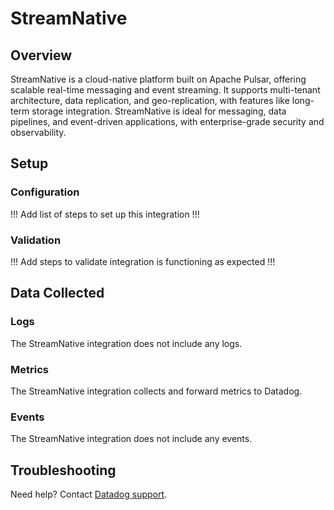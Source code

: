 # StreamNative

## Overview

StreamNative is a cloud-native platform built on Apache Pulsar, offering scalable real-time messaging and event streaming. It supports multi-tenant architecture, data replication, and geo-replication, with features like long-term storage integration. StreamNative is ideal for messaging, data pipelines, and event-driven applications, with enterprise-grade security and observability.

## Setup

### Configuration

!!! Add list of steps to set up this integration !!!

### Validation

!!! Add steps to validate integration is functioning as expected !!!

## Data Collected

### Logs 

The StreamNative integration does not include any logs.

### Metrics

The StreamNative integration collects and forward metrics to Datadog.

### Events

The StreamNative integration does not include any events.

## Troubleshooting

Need help? Contact [Datadog support][1].

[1]: https://docs.datadoghq.com/help/

